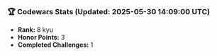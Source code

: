### 🏆 Codewars Stats (Updated: 2025-05-30 14:09:00 UTC)

- **Rank:** 8 kyu
- **Honor Points:** 3
- **Completed Challenges:** 1
